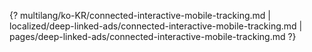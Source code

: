 {? multilang/ko-KR/connected-interactive-mobile-tracking.md | localized/deep-linked-ads/connected-interactive-mobile-tracking.md | pages/deep-linked-ads/connected-interactive-mobile-tracking.md ?}
